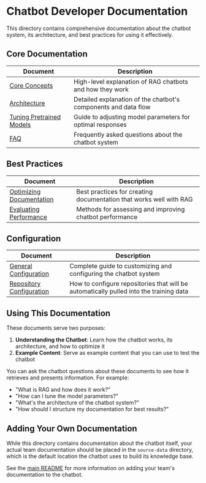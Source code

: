 # Chatbot Developer Documentation

This directory contains comprehensive documentation about the chatbot system, its architecture, and best practices for using it effectively.

## Core Documentation

| Document | Description |
|----------|-------------|
| [Core Concepts](core-concepts.md) | High-level explanation of RAG chatbots and how they work |
| [Architecture](architecture.md) | Detailed explanation of the chatbot's components and data flow |
| [Tuning Pretrained Models](tuning-pretrained-models.md) | Guide to adjusting model parameters for optimal responses |
| [FAQ](faq.md) | Frequently asked questions about the chatbot system |

## Best Practices

| Document | Description |
|----------|-------------|
| [Optimizing Documentation](optimizing-documentation.md) | Best practices for creating documentation that works well with RAG |
| [Evaluating Performance](evaluating-performance.md) | Methods for assessing and improving chatbot performance |

## Configuration

| Document | Description |
|----------|-------------|
| [General Configuration](configuration/general-configuration.md) | Complete guide to customizing and configuring the chatbot system |
| [Repository Configuration](configuration/repo_configuration.md) | How to configure repositories that will be automatically pulled into the training data |

## Using This Documentation

These documents serve two purposes:

1. **Understanding the Chatbot**: Learn how the chatbot works, its architecture, and how to optimize it
2. **Example Content**: Serve as example content that you can use to test the chatbot

You can ask the chatbot questions about these documents to see how it retrieves and presents information. For example:
- "What is RAG and how does it work?"
- "How can I tune the model parameters?"
- "What's the architecture of the chatbot system?"
- "How should I structure my documentation for best results?"

## Adding Your Own Documentation

While this directory contains documentation about the chatbot itself, your actual team documentation should be placed in the `source-data` directory, which is the default location the chatbot uses to build its knowledge base.

See the [main README](../README.md) for more information on adding your team's documentation to the chatbot.

